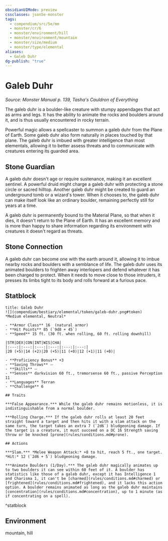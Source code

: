 ```yaml
---
obsidianUIMode: preview
cssclasses: json5e-monster
tags:
  - compendium/src/5e/mm
  - monster/cr/6
  - monster/environment/hill
  - monster/environment/mountain
  - monster/size/medium
  - monster/type/elemental
aliases:
  - Galeb Duhr
dg-publish: "true"
---
```

# Galeb Duhr
*Source: Monster Manual p. 139, Tasha's Cauldron of Everything*  

The galeb duhr is a boulder-like creature with stumpy appendages that act as arms and legs. It has the ability to animate the rocks and boulders around it, and is thus usually encountered in rocky terrain.

Powerful magic allows a spellcaster to summon a galeb duhr from the Plane of Earth. Some galeb duhr also form naturally in places touched by that plane. The galeb duhr is imbued with greater intelligence than most elementals, allowing it to better assess threats and to communicate with creatures entering its guarded area.

## Stone Guardian

A galeb duhr doesn't age or require sustenance, making it an excellent sentinel. A powerful druid might charge a galeb duhr with protecting a stone circle or sacred hilltop. Another galeb duhr might be created to guard an underground tomb or a wizard's tower. When it chooses to, the galeb duhr can make itself look like an ordinary boulder, remaining perfectly still for years at a time.

A galeb duhr is permanently bound to the Material Plane, so that when it dies, it doesn't return to the Plane of Earth. It has an excellent memory and is more than happy to share information regarding its environment with creatures it doesn't regard as threats.

## Stone Connection

A galeb duhr can become one with the earth around it, allowing it to imbue nearby rocks and boulders with a semblance of life. The galeb duhr uses its animated boulders to frighten away interlopers and defend whatever it has been charged to protect. When it needs to move close to those intruders, it presses its limbs tight to its body and rolls forward at a furious pace.

## Statblock

```ad-statblock
title: Galeb Duhr
![](compendium/bestiary/elemental/token/galeb-duhr.png#token)
*Medium elemental, Neutral*

- **Armor Class** 16  (natural armor)
- **Hit Points** 85 (`9d8 + 45`)
- **Speed** 15 ft. (30 ft. when rolling, 60 ft. rolling downhill)

|STR|DEX|CON|INT|WIS|CHA|
|:---:|:---:|:---:|:---:|:---:|:---:|
|20 (+5)|14 (+2)|20 (+5)|11 (+0)|12 (+1)|11 (+0)|

- **Proficiency Bonus** +3
- **Saving Throws** ⏤
- **Skills** ⏤
- **Senses** darkvision 60 ft., tremorsense 60 ft., passive Perception 11
- **Languages** Terran
- **Challenge** 6

## Traits

***False Appearance.*** While the galeb duhr remains motionless, it is indistinguishable from a normal boulder.

***Rolling Charge.*** If the galeb duhr rolls at least 20 feet straight toward a target and then hits it with a slam attack on the same turn, the target takes an extra 7 (`2d6`) bludgeoning damage. If the target is a creature, it must succeed on a DC 16 Strength saving throw or be knocked [prone](rules/conditions.md#prone).

## Actions

***Slam.*** *Melee Weapon Attack:* +8 to hit, reach 5 ft., one target. *Hit:* 12 (`2d6 + 5`) bludgeoning damage.

***Animate Boulders (1/Day).*** The galeb duhr magically animates up to two boulders it can see within 60 feet of it. A boulder has statistics like those of a galeb duhr, except it has Intelligence 1 and Charisma 1, it can't be [charmed](rules/conditions.md#charmed) or [frightened](rules/conditions.md#frightened), and it lacks this action option. A boulder remains animated as long as the galeb duhr maintains [concentration](rules/conditions.md#concentration), up to 1 minute (as if concentrating on a spell).
```
^statblock

## Environment

mountain, hill